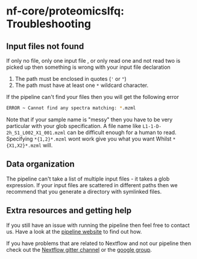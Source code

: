 # nf-core/proteomicslfq: Troubleshooting

<!-- TODO nf-core: Change this documentation if these parameters/errors are not relevant for your workflow -->

## Input files not found

If only no file, only one input file , or only read one and not read two is picked up then something is wrong with your input file declaration

1. The path must be enclosed in quotes (`'` or `"`)
2. The path must have at least one `*` wildcard character.

If the pipeline can't find your files then you will get the following error

```bash
ERROR ~ Cannot find any spectra matching: *.mzml
```

Note that if your sample name is "messy" then you have to be very particular with your glob specification. A file name like `L1-1-D-2h_S1_L002_X1_001.mzml` can be difficult enough for a human to read. Specifying `*{1,2}*.mzml` wont work give you what you want Whilst `*{X1,X2}*.mzml` will.

## Data organization

The pipeline can't take a list of multiple input files - it takes a glob expression. If your input files are scattered in different paths then we recommend that you generate a directory with symlinked files.

## Extra resources and getting help

If you still have an issue with running the pipeline then feel free to contact us.
Have a look at the [pipeline website](https://github.com/nf-core/proteomicslfq) to find out how.

If you have problems that are related to Nextflow and not our pipeline then check out the [Nextflow gitter channel](https://gitter.im/nextflow-io/nextflow) or the [google group](https://groups.google.com/forum/#!forum/nextflow).
